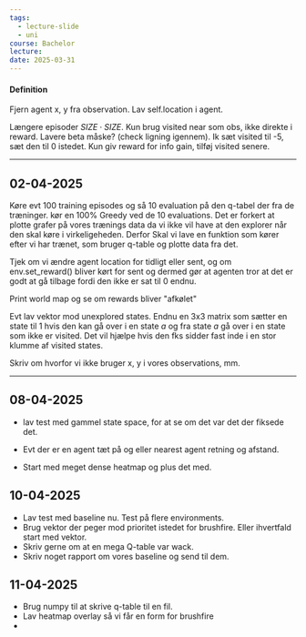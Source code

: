 ```yaml
---
tags:
  - lecture-slide
  - uni
course: Bachelor
lecture: 
date: 2025-03-31
---
```

#### Definition
Fjern agent x, y fra observation. Lav self.location i agent.

Længere episoder $SIZE \cdot SIZE$.
Kun brug visited near som obs, ikke direkte i reward.
Lavere beta måske? (check ligning igennem).
Ik sæt visited til -5, sæt den til 0 istedet.
Kun giv reward for info gain, tilføj visited senere.

---
## 02-04-2025

Køre evt 100 training episodes og så 10 evaluation på den q-tabel der fra de træninger. kør en 100% Greedy ved de 10 evaluations.
Det er forkert at plotte grafer på vores trænings data da vi ikke vil have at den explorer når den skal køre i virkeligeheden. Derfor Skal vi lave en funktion som kører efter vi har trænet, som bruger q-table og plotte data fra det.

Tjek om vi ændre agent location for tidligt eller sent, og om env.set_reward() bliver kørt for sent og dermed gør at agenten tror at det er godt at gå tilbage fordi den ikke er sat til 0 endnu.

Print world map og se om rewards bliver "afkølet"

Evt lav vektor mod unexplored states. Endnu en 3x3 matrix som sætter en state til 1 hvis den kan gå over i en state *a* og fra state *a* gå over i en state som ikke er visited. Det vil hjælpe hvis den fks sidder fast inde i en stor klumme af visited states.

Skriv om hvorfor vi ikke bruger x, y i vores observations, mm.

---
## 08-04-2025
* lav test med gammel state space, for at se om det var det der fiksede det.
* Evt der er en agent tæt på og eller nearest agent retning og afstand.

* Start med meget dense heatmap og plus det med.

## 10-04-2025
* Lav test med baseline nu. Test på flere environments.
* Brug vektor der peger mod prioritet istedet for brushfire. Eller ihvertfald start med vektor.
* Skriv gerne om at en mega Q-table var wack.
* Skriv noget rapport om vores baseline og send til dem.

## 11-04-2025
* Brug numpy til at skrive q-table til en fil.
* Lav heatmap overlay så vi får en form for brushfire
* 